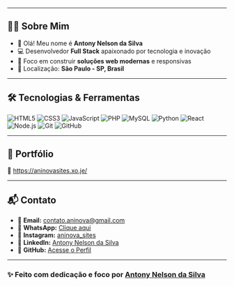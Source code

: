 
---

## 🧑‍💻 Sobre Mim
- 👋 Olá! Meu nome é **Antony Nelson da Silva**  
- 💻 Desenvolvedor **Full Stack** apaixonado por tecnologia e inovação  
- 🎯 Foco em construir **soluções web modernas** e responsivas  
- 📍 Localização: **São Paulo - SP, Brasil**  

---

## 🛠️ Tecnologias & Ferramentas

![HTML5](https://img.shields.io/badge/-HTML5-E34F26?style=flat&logo=html5&logoColor=white)
![CSS3](https://img.shields.io/badge/-CSS3-1572B6?style=flat&logo=css3&logoColor=white)
![JavaScript](https://img.shields.io/badge/-JavaScript-F7DF1E?style=flat&logo=javascript&logoColor=black)
![PHP](https://img.shields.io/badge/-PHP-777BB4?style=flat&logo=php&logoColor=white)
![MySQL](https://img.shields.io/badge/-MySQL-4479A1?style=flat&logo=mysql&logoColor=white)
![Python](https://img.shields.io/badge/-Python-3776AB?style=flat&logo=python&logoColor=white)
![React](https://img.shields.io/badge/-React-61DAFB?style=flat&logo=react&logoColor=black)
![Node.js](https://img.shields.io/badge/-Node.js-339933?style=flat&logo=nodedotjs&logoColor=white)
![Git](https://img.shields.io/badge/-Git-F05032?style=flat&logo=git&logoColor=white)
![GitHub](https://img.shields.io/badge/-GitHub-181717?style=flat&logo=github&logoColor=white)

---

## 📂 Portfólio

🚧 https://aninovasites.xo.je/  

---

## 📬 Contato

- 📧 **Email:** contato.aninova@gmail.com  
- 📱 **WhatsApp:** [Clique aqui](https://wa.me/5511968111733)  
- 📸 **Instagram:** [aninova_sites](https://www.instagram.com/aninova_sites/#)  
- 💼 **LinkedIn:** [Antony Nelson da Silva](https://www.linkedin.com/in/antony-nelson-da-silva-4b8a56315)  
- 🐙 **GitHub:** [Acesse o Perfil](https://github.com/contatoaninova-source)  

---

### ✨ Feito com dedicação e foco por [Antony Nelson da Silva](https://github.com/)
